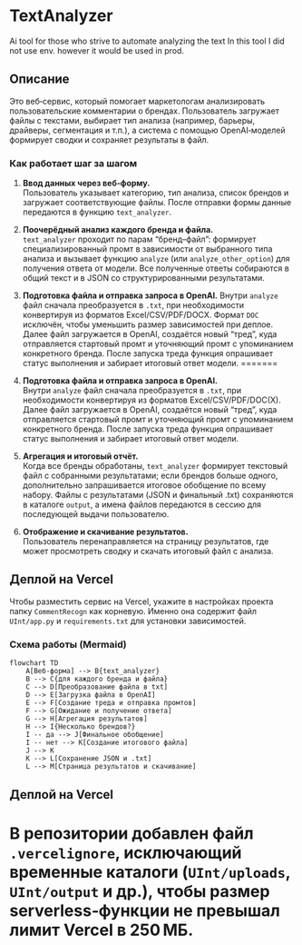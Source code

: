 # TextAnalyzer

Ai tool for those who strive to automate analyzing the text
In this tool I did not use env. however it would be used in prod.

## Описание

Это веб‑сервис, который помогает маркетологам анализировать пользовательские комментарии о брендах. Пользователь загружает файлы с текстами, выбирает тип анализа (например, барьеры, драйверы, сегментация и т.п.), а система с помощью OpenAI‑моделей формирует сводки и сохраняет результаты в файл.

### Как работает шаг за шагом
1. **Ввод данных через веб‑форму.**  
   Пользователь указывает категорию, тип анализа, список брендов и загружает соответствующие файлы. После отправки формы данные передаются в функцию `text_analyzer`.

2. **Поочерёдный анализ каждого бренда и файла.**  
   `text_analyzer` проходит по парам “бренд–файл”: формирует специализированный промт в зависимости от выбранного типа анализа и вызывает функцию `analyze` (или `analyze_other_option`) для получения ответа от модели. Все полученные ответы собираются в общий текст и в JSON со структурированными результатами.


3. **Подготовка файла и отправка запроса в OpenAI.**
   Внутри `analyze` файл сначала преобразуется в `.txt`, при необходимости конвертируя из форматов Excel/CSV/PDF/DOCX. Формат `DOC` исключён, чтобы уменьшить размер зависимостей при деплое. Далее файл загружается в OpenAI, создаётся новый “тред”, куда отправляется стартовый промт и уточняющий промт с упоминанием конкретного бренда. После запуска треда функция опрашивает статус выполнения и забирает итоговый ответ модели.
=======
3. **Подготовка файла и отправка запроса в OpenAI.**  
   Внутри `analyze` файл сначала преобразуется в `.txt`, при необходимости конвертируя из форматов Excel/CSV/PDF/DOC(X). Далее файл загружается в OpenAI, создаётся новый “тред”, куда отправляется стартовый промт и уточняющий промт с упоминанием конкретного бренда. После запуска треда функция опрашивает статус выполнения и забирает итоговый ответ модели.


4. **Агрегация и итоговый отчёт.**  
   Когда все бренды обработаны, `text_analyzer` формирует текстовый файл с собранными результатами; если брендов больше одного, дополнительно запрашивается итоговое обобщение по всему набору. Файлы с результатами (JSON и финальный .txt) сохраняются в каталоге `output`, а имена файлов передаются в сессию для последующей выдачи пользователю.

5. **Отображение и скачивание результатов.**  
   Пользователь перенаправляется на страницу результатов, где может просмотреть сводку и скачать итоговый файл с анализа.

## Деплой на Vercel
Чтобы разместить сервис на Vercel, укажите в настройках проекта папку `CommentRecogn` как корневую. Именно она содержит файл `UInt/app.py` и `requirements.txt` для установки зависимостей.


### Схема работы (Mermaid)
```mermaid
flowchart TD
    A[Веб-форма] --> B{text_analyzer}
    B --> C{для каждого бренда и файла}
    C --> D[Преобразование файла в txt]
    D --> E[Загрузка файла в OpenAI]
    E --> F[Создание треда и отправка промтов]
    F --> G[Ожидание и получение ответа]
    G --> H[Агрегация результатов]
    H --> I{Несколько брендов?}
    I -- да --> J[Финальное обобщение]
    I -- нет --> K[Создание итогового файла]
    J --> K
    K --> L[Сохранение JSON и .txt]
    L --> M[Страница результатов и скачивание]
```

## Деплой на Vercel

В репозитории добавлен файл `.vercelignore`, исключающий временные каталоги (`UInt/uploads`, `UInt/output` и др.), чтобы размер serverless‑функции не превышал лимит Vercel в 250 МБ.
=
